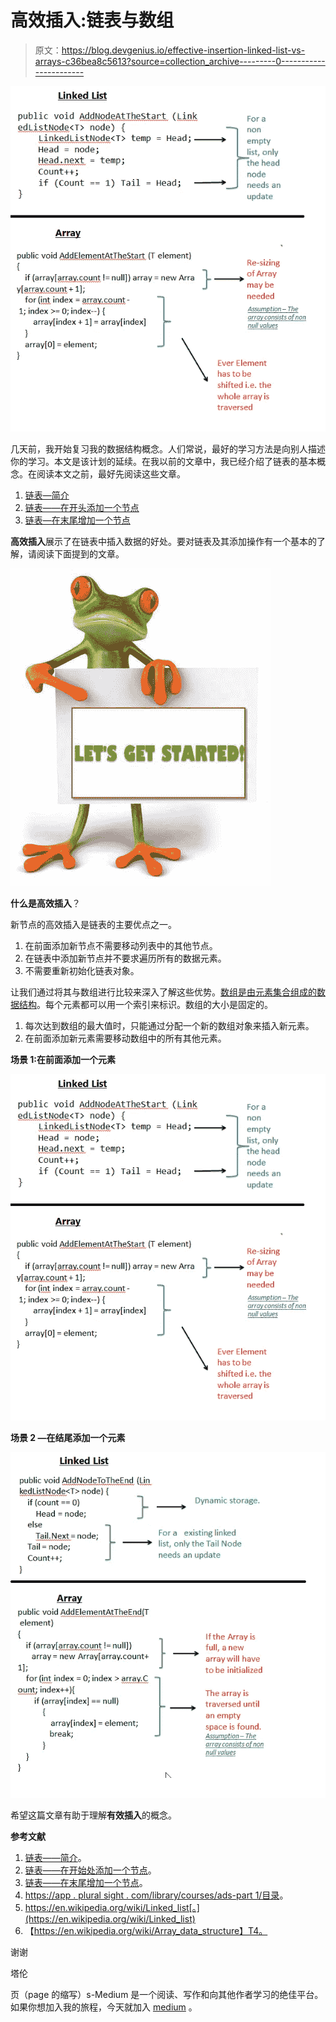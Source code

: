 # 高效插入:链表与数组

> 原文：<https://blog.devgenius.io/effective-insertion-linked-list-vs-arrays-c36bea8c5613?source=collection_archive---------0----------------------->

![](img/f2908746a13fcdce9a833c5401280aba.png)

几天前，我开始复习我的数据结构概念。人们常说，最好的学习方法是向别人描述你的学习。本文是该计划的延续。在我以前的文章中，我已经介绍了链表的基本概念。在阅读本文之前，最好先阅读这些文章。

1.  [链表—简介](https://medium.com/@tarunbhatt9784/linked-list-an-introduction-25f8cac4452e)
2.  [链表——在开头添加一个节点](https://medium.com/@tarunbhatt9784/linked-list-can-you-add-a-professional-node-please-4387215baa5a)
3.  [链表—在末尾增加一个节点](https://medium.com/@tarunbhatt9784/linked-list-add-a-node-at-the-end-5b1911b160a0)

**高效插入**展示了在链表中插入数据的好处。要对链表及其添加操作有一个基本的了解，请阅读下面提到的文章。

![](img/98105cd8121d28664b8c1ecd5e970016.png)

**什么是高效插入**？

新节点的高效插入是链表的主要优点之一。

1.  在前面添加新节点不需要移动列表中的其他节点。
2.  在链表中添加新节点并不要求遍历所有的数据元素。
3.  不需要重新初始化链表对象。

让我们通过将其与数组进行比较来深入了解这些优势。[数组是由元素集合组成的数据结构](https://en.wikipedia.org/wiki/Array_data_structure)。每个元素都可以用一个索引来标识。数组的大小是固定的。

1.  每次达到数组的最大值时，只能通过分配一个新的数组对象来插入新元素。
2.  在前面添加新元素需要移动数组中的所有其他元素。

**场景 1:在前面添加一个元素**

![](img/f2908746a13fcdce9a833c5401280aba.png)

**场景 2 —在结尾添加一个元素**

![](img/92c8cc2b9efc97523c654ac46c61ca1a.png)

希望这篇文章有助于理解**有效插入**的概念。

**参考文献**

1.  [链表——简介](https://medium.com/@tarunbhatt9784/linked-list-an-introduction-25f8cac4452e)。
2.  [链表——在开始处添加一个节点](https://medium.com/@tarunbhatt9784/linked-list-can-you-add-a-professional-node-please-4387215baa5a)。
3.  [链表——在末尾增加一个节点](https://medium.com/@tarunbhatt9784/linked-list-add-a-node-at-the-end-5b1911b160a0)。
4.  [https://app . plural sight . com/library/courses/ads-part 1/目录](https://app.pluralsight.com/library/courses/ads-part1/table-of-contents)。
5.  https://en.wikipedia.org/wiki/Linked_list[。](https://en.wikipedia.org/wiki/Linked_list)
6.  【https://en.wikipedia.org/wiki/Array_data_structure】T4。

谢谢

塔伦

页（page 的缩写）s-Medium 是一个阅读、写作和向其他作者学习的绝佳平台。如果你想加入我的旅程，今天就加入 [medium](https://tarunbhatt9784.medium.com/membership) 。